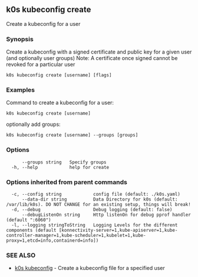 ## k0s kubeconfig create

Create a kubeconfig for a user

### Synopsis

Create a kubeconfig with a signed certificate and public key for a given user (and optionally user groups)
Note: A certificate once signed cannot be revoked for a particular user

```shell
k0s kubeconfig create [username] [flags]
```

### Examples

Command to create a kubeconfig for a user:

```shell
k0s kubeconfig create [username]
```

optionally add groups:

```shell
k0s kubeconfig create [username] --groups [groups]
```

### Options

```shell
      --groups string   Specify groups
  -h, --help            help for create
```

### Options inherited from parent commands

```shell
  -c, --config string            config file (default: ./k0s.yaml)
      --data-dir string          Data Directory for k0s (default: /var/lib/k0s). DO NOT CHANGE for an existing setup, things will break!
  -d, --debug                    Debug logging (default: false)
      --debugListenOn string     Http listenOn for debug pprof handler (default ":6060")
  -l, --logging stringToString   Logging Levels for the different components (default [konnectivity-server=1,kube-apiserver=1,kube-controller-manager=1,kube-scheduler=1,kubelet=1,kube-proxy=1,etcd=info,containerd=info])
```

### SEE ALSO

* [k0s kubeconfig](k0s_kubeconfig.md) - Create a kubeconfig file for a specified user
